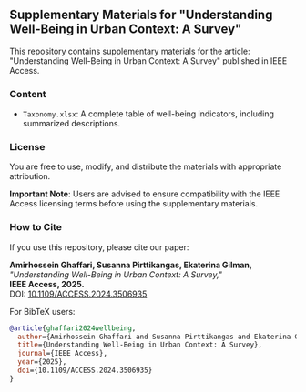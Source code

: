 ## Supplementary Materials for "Understanding Well-Being in Urban Context: A Survey"

This repository contains supplementary materials for the article:
"Understanding Well-Being in Urban Context: A Survey" published in IEEE Access.

### Content
- `Taxonomy.xlsx`: A complete table of well-being indicators, including summarized descriptions.

### License
You are free to use, modify, and distribute the materials with appropriate attribution. 

**Important Note**: Users are advised to ensure compatibility with the IEEE Access licensing terms before using the supplementary materials.

### How to Cite


If you use this repository, please cite our paper:

**Amirhossein Ghaffari, Susanna Pirttikangas, Ekaterina Gilman,**  
*"Understanding Well-Being in Urban Context: A Survey,"*  
**IEEE Access, 2025.**  
DOI: [10.1109/ACCESS.2024.3506935](https://doi.org/10.1109/ACCESS.2024.3506935)

For BibTeX users:

```bibtex
@article{ghaffari2024wellbeing,
  author={Amirhossein Ghaffari and Susanna Pirttikangas and Ekaterina Gilman},
  title={Understanding Well-Being in Urban Context: A Survey},
  journal={IEEE Access},
  year={2025},
  doi={10.1109/ACCESS.2024.3506935}
}

